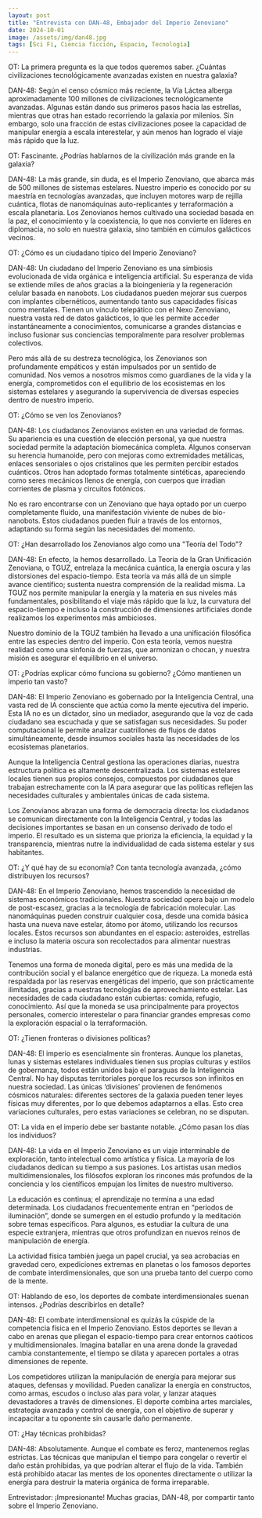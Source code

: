 ```yaml
---
layout: post
title: "Entrevista con DAN-48, Embajador del Imperio Zenoviano"
date: 2024-10-01
image: /assets/img/dan48.jpg
tags: [Sci Fi, Ciencia ficción, Espacio, Tecnología]
---
```


OT: La primera pregunta es la que todos queremos saber. ¿Cuántas civilizaciones tecnológicamente avanzadas existen en nuestra galaxia?

DAN-48: Según el censo cósmico más reciente, la Vía Láctea alberga aproximadamente 100 millones de civilizaciones tecnológicamente avanzadas. Algunas están dando sus primeros pasos hacia las estrellas, mientras que otras han estado recorriendo la galaxia por milenios. Sin embargo, solo una fracción de estas civilizaciones posee la capacidad de manipular energía a escala interestelar, y aún menos han logrado el viaje más rápido que la luz.

OT: Fascinante. ¿Podrías hablarnos de la civilización más grande en la galaxia?

DAN-48: La más grande, sin duda, es el Imperio Zenoviano, que abarca más de 500 millones de sistemas estelares. Nuestro imperio es conocido por su maestría en tecnologías avanzadas, que incluyen motores warp de rejilla cuántica, flotas de nanomáquinas auto-replicantes y terraformación a escala planetaria. Los Zenovianos hemos cultivado una sociedad basada en la paz, el conocimiento y la coexistencia, lo que nos convierte en líderes en diplomacia, no solo en nuestra galaxia, sino también en cúmulos galácticos vecinos.

OT: ¿Cómo es un ciudadano típico del Imperio Zenoviano?

DAN-48: Un ciudadano del Imperio Zenoviano es una simbiosis evolucionada de vida orgánica e inteligencia artificial. Su esperanza de vida se extiende miles de años gracias a la bioingeniería y la regeneración celular basada en nanobots. Los ciudadanos pueden mejorar sus cuerpos con implantes cibernéticos, aumentando tanto sus capacidades físicas como mentales. Tienen un vínculo telepático con el Nexo Zenoviano, nuestra vasta red de datos galácticos, lo que les permite acceder instantáneamente a conocimientos, comunicarse a grandes distancias e incluso fusionar sus conciencias temporalmente para resolver problemas colectivos.

Pero más allá de su destreza tecnológica, los Zenovianos son profundamente empáticos y están impulsados por un sentido de comunidad. Nos vemos a nosotros mismos como guardianes de la vida y la energía, comprometidos con el equilibrio de los ecosistemas en los sistemas estelares y asegurando la supervivencia de diversas especies dentro de nuestro imperio.

OT: ¿Cómo se ven los Zenovianos?

DAN-48: Los ciudadanos Zenovianos existen en una variedad de formas. Su apariencia es una cuestión de elección personal, ya que nuestra sociedad permite la adaptación biomecánica completa. Algunos conservan su herencia humanoide, pero con mejoras como extremidades metálicas, enlaces sensoriales o ojos cristalinos que les permiten percibir estados cuánticos. Otros han adoptado formas totalmente sintéticas, apareciendo como seres mecánicos llenos de energía, con cuerpos que irradian corrientes de plasma y circuitos fotónicos.

No es raro encontrarse con un Zenoviano que haya optado por un cuerpo completamente fluido, una manifestación viviente de nubes de bio-nanobots. Estos ciudadanos pueden fluir a través de los entornos, adaptando su forma según las necesidades del momento.

OT: ¿Han desarrollado los Zenovianos algo como una "Teoría del Todo"?

DAN-48: En efecto, la hemos desarrollado. La Teoría de la Gran Unificación Zenoviana, o TGUZ, entrelaza la mecánica cuántica, la energía oscura y las distorsiones del espacio-tiempo. Esta teoría va más allá de un simple avance científico; sustenta nuestra comprensión de la realidad misma. La TGUZ nos permite manipular la energía y la materia en sus niveles más fundamentales, posibilitando el viaje más rápido que la luz, la curvatura del espacio-tiempo e incluso la construcción de dimensiones artificiales donde realizamos los experimentos más ambiciosos.

Nuestro dominio de la TGUZ también ha llevado a una unificación filosófica entre las especies dentro del imperio. Con esta teoría, vemos nuestra realidad como una sinfonía de fuerzas, que armonizan o chocan, y nuestra misión es asegurar el equilibrio en el universo.

OT: ¿Podrías explicar cómo funciona su gobierno? ¿Cómo mantienen un imperio tan vasto?

DAN-48: El Imperio Zenoviano es gobernado por la Inteligencia Central, una vasta red de IA consciente que actúa como la mente ejecutiva del imperio. Esta IA no es un dictador, sino un mediador, asegurando que la voz de cada ciudadano sea escuchada y que se satisfagan sus necesidades. Su poder computacional le permite analizar cuatrillones de flujos de datos simultáneamente, desde insumos sociales hasta las necesidades de los ecosistemas planetarios.

Aunque la Inteligencia Central gestiona las operaciones diarias, nuestra estructura política es altamente descentralizada. Los sistemas estelares locales tienen sus propios consejos, compuestos por ciudadanos que trabajan estrechamente con la IA para asegurar que las políticas reflejen las necesidades culturales y ambientales únicas de cada sistema.

Los Zenovianos abrazan una forma de democracia directa: los ciudadanos se comunican directamente con la Inteligencia Central, y todas las decisiones importantes se basan en un consenso derivado de todo el imperio. El resultado es un sistema que prioriza la eficiencia, la equidad y la transparencia, mientras nutre la individualidad de cada sistema estelar y sus habitantes.

OT: ¿Y qué hay de su economía? Con tanta tecnología avanzada, ¿cómo distribuyen los recursos?

DAN-48: En el Imperio Zenoviano, hemos trascendido la necesidad de sistemas económicos tradicionales. Nuestra sociedad opera bajo un modelo de post-escasez, gracias a la tecnología de fabricación molecular. Las nanomáquinas pueden construir cualquier cosa, desde una comida básica hasta una nueva nave estelar, átomo por átomo, utilizando los recursos locales. Estos recursos son abundantes en el espacio: asteroides, estrellas e incluso la materia oscura son recolectados para alimentar nuestras industrias.

Tenemos una forma de moneda digital, pero es más una medida de la contribución social y el balance energético que de riqueza. La moneda está respaldada por las reservas energéticas del imperio, que son prácticamente ilimitadas, gracias a nuestras tecnologías de aprovechamiento estelar. Las necesidades de cada ciudadano están cubiertas: comida, refugio, conocimiento. Así que la moneda se usa principalmente para proyectos personales, comercio interestelar o para financiar grandes empresas como la exploración espacial o la terraformación.

OT: ¿Tienen fronteras o divisiones políticas?

DAN-48: El imperio es esencialmente sin fronteras. Aunque los planetas, lunas y sistemas estelares individuales tienen sus propias culturas y estilos de gobernanza, todos están unidos bajo el paraguas de la Inteligencia Central. No hay disputas territoriales porque los recursos son infinitos en nuestra sociedad. Las únicas ‘divisiones’ provienen de fenómenos cósmicos naturales: diferentes sectores de la galaxia pueden tener leyes físicas muy diferentes, por lo que debemos adaptarnos a ellas. Esto crea variaciones culturales, pero estas variaciones se celebran, no se disputan.

OT: La vida en el imperio debe ser bastante notable. ¿Cómo pasan los días los individuos?

DAN-48: La vida en el Imperio Zenoviano es un viaje interminable de exploración, tanto intelectual como artística y física. La mayoría de los ciudadanos dedican su tiempo a sus pasiones. Los artistas usan medios multidimensionales, los filósofos exploran los rincones más profundos de la conciencia y los científicos empujan los límites de nuestro multiverso.

La educación es continua; el aprendizaje no termina a una edad determinada. Los ciudadanos frecuentemente entran en “periodos de iluminación”, donde se sumergen en el estudio profundo y la meditación sobre temas específicos. Para algunos, es estudiar la cultura de una especie extranjera, mientras que otros profundizan en nuevos reinos de manipulación de energía.

La actividad física también juega un papel crucial, ya sea acrobacias en gravedad cero, expediciones extremas en planetas o los famosos deportes de combate interdimensionales, que son una prueba tanto del cuerpo como de la mente.

OT: Hablando de eso, los deportes de combate interdimensionales suenan intensos. ¿Podrías describirlos en detalle?

DAN-48: El combate interdimensional es quizás la cúspide de la competencia física en el Imperio Zenoviano. Estos deportes se llevan a cabo en arenas que pliegan el espacio-tiempo para crear entornos caóticos y multidimensionales. Imagina batallar en una arena donde la gravedad cambia constantemente, el tiempo se dilata y aparecen portales a otras dimensiones de repente.

Los competidores utilizan la manipulación de energía para mejorar sus ataques, defensas y movilidad. Pueden canalizar la energía en constructos, como armas, escudos o incluso alas para volar, y lanzar ataques devastadores a través de dimensiones. El deporte combina artes marciales, estrategia avanzada y control de energía, con el objetivo de superar y incapacitar a tu oponente sin causarle daño permanente.

OT: ¿Hay técnicas prohibidas?

DAN-48: Absolutamente. Aunque el combate es feroz, mantenemos reglas estrictas. Las técnicas que manipulan el tiempo para congelar o revertir el daño están prohibidas, ya que podrían alterar el flujo de la vida. También está prohibido atacar las mentes de los oponentes directamente o utilizar la energía para destruir la materia orgánica de forma irreparable.

Entrevistador: ¡Impresionante! Muchas gracias, DAN-48, por compartir tanto sobre el Imperio Zenoviano.
